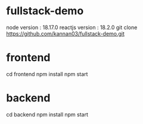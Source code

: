 # fullstack-demo
node version : 18.17.0
reactjs version : 18.2.0
git clone https://github.com/kannan03/fullstack-demo.git

# frontend
cd frontend
npm install 
npm start

# backend
cd backend
npm install
npm start
